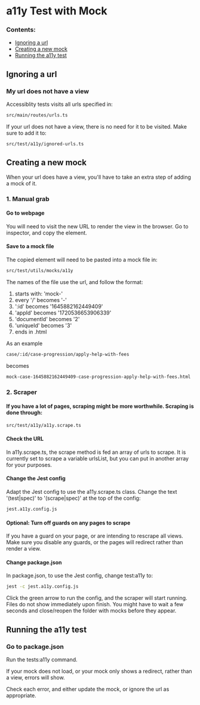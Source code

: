 # a11y Test with Mock

### Contents:
- [Ignoring a url](#ignoring-a-url)
- [Creating a new mock](#creating-a-new-mock)
- [Running the a11y test](#running-the-a11y-test)

## Ignoring a url

### My url does not have a view

Accessiblity tests visits all urls specified in:
```bash
src/main/routes/urls.ts
```
If your url does not have a view, there is no need for it to be visited.
Make sure to add it to:
```bash
src/test/a11y/ignored-urls.ts
```

## Creating a new mock

When your url does have a view, you'll have to take an extra step of adding a mock of it.

### 1. Manual grab

#### Go to webpage

You will need to visit the new URL to render the view in the browser.
Go to inspector, and copy the <html> element.

#### Save to  a mock file

The copied element will need to be pasted into a mock file in:
```bash
src/test/utils/mocks/a11y
```
The names of the file use the url, and follow the format:
1. starts with: 'mock-'
2. every '/' becomes '-'
3. ':id' becomes '1645882162449409'
4. 'appId' becomes '1720536653906339'
5. 'documentId' becomes '2'
6. 'uniqueId' becomes '3'
7. ends in .html

As an example
```bash
case/:id/case-progression/apply-help-with-fees
```
becomes
```bash
mock-case-1645882162449409-case-progression-apply-help-with-fees.html
```

### 2. Scraper

#### If you have a lot of pages, scraping might be more worthwhile. Scraping is done through:
```bash
src/test/a11y/a11y.scrape.ts
```
#### Check the URL
In a11y.scrape.ts, the scrape method is fed an array of urls to scrape. It is currently set to scrape a variable urlsList, but you can put in another array for your purposes.
#### Change the Jest config
Adapt the Jest config to use the a11y.scrape.ts class.
Change the text '(test|spec)' to '(scrape|spec)' at the top of the config:
```bash
jest.a11y.config.js
```
#### Optional: Turn off guards on any pages to scrape
If you have a guard on your page, or are intending to rescrape all views. Make sure you disable any guards, or the pages will redirect rather than render a view.

#### Change package.json
In package.json, to use the Jest config, change test:a11y to:
```bash
jest -c jest.a11y.config.js
```
Click the green arrow to run the config, and the scraper will start running.
Files do not show immediately upon finish. You might have to wait a few seconds and close/reopen the folder with mocks before they appear.

## Running the a11y test

### Go to package.json

Run the tests:a11y command.

If your mock does not load, or your mock only shows a redirect, rather than a view, errors will show.

Check each error, and either update the mock, or ignore the url as appropriate.
